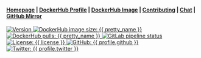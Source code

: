 <h4>
  <a href="{{ website.homepage }}">Homepage</a>
  <span> | </span>
  <a href="{{ profile.dockerhub }}">DockerHub Profile</a>
  <span> | </span>
  <a href="{{ website.dockerhub_repository }}/{{ pkg.name }}">DockerHub Image</a>
  <span> | </span>
  <a href="{{ repository.group.dockerfile }}/{{ subgroup }}/{{ slug }}/-/blob/master/CONTRIBUTING.md">Contributing</a>
  <span> | </span>
  <a href="{{ chat_url }}">Chat</a>
  <span> | </span>
  <a href="{{ profile.github }}/docker-{{ pkg.name }}">GitHub Mirror</a>
</h4>
<p>
  <a href="{{ repository.group.dockerfile }}/{{ subgroup }}/{{ slug }}">
    <img alt="Version" src="https://img.shields.io/docker/v/megabytelabs/{{ slug }}?logo=docker&logoColor=white&style={{ badge_style }}" />
  </a>
  <a href="https://hub.docker.com/repository/docker/megabytelabs/{{ slug }}">
    <img alt="DockerHub image size: {{ pretty_name }}" src="https://img.shields.io/docker/image-size/megabytelabs/{{ slug }}?logo=docker&logoColor=white&style={{ badge_style }}">
  </a>
  <a href="https://hub.docker.com/repository/docker/megabytelabs/{{ slug }}" target="_blank">
    <img alt="DockerHub pulls: {{ pretty_name }}" src="https://img.shields.io/docker/pulls/megabytelabs/{{ slug }}?logo=docker&logoColor=white&style={{ badge_style }}" />
  </a>
  <a href="{{ repository.group.dockerfile }}/{{ subgroup }}/{{ slug }}" target="_blank">
    <img alt="GitLab pipeline status" src="https://gitlab.com/megabyte-labs/dockerfile/{{ subgroup }}/{{ slug }}/badges/master/pipeline.svg" />
  </a>
  <a href="{{ repository.group.dockerfile }}/{{ subgroup }}/{{ slug }}/-/raw/master/LICENSE" target="_blank">
    <img alt="License: {{ license }}" src="https://img.shields.io/badge/License-{{ license }}-yellow.svg" />
  </a>
  <a href="https://github.com/{{ profile.github }}" target="_blank">
    <img alt="GitHub: {{ profile.github }}" src="https://img.shields.io/github/followers/MegabyteLabs?style=social" target="_blank" />
  </a>
  <a href="https://twitter.com/{{ profile.twitter }}" target="_blank">
    <img alt="Twitter: {{ profile.twitter }}" src="https://img.shields.io/twitter/follow/{{ profile.twitter }}.svg?style=social" />
  </a>
</p>
